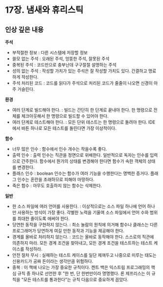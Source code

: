 # 17장. 냄새와 휴리스틱

## 인상 깊은 내용 

**주석**

  * 부적절한 정보
    : 다른 시스템에 저장할 정보
  * 쓸모 없는 주석
    : 오래된 주석, 엉뚱한 주석, 잘못된 주석
  * 중복된 주석
    : 코드만으로 충부난데 구구절절 설명하는 주석
  * 성의 없는 주석
    : 작성할 가치가 있는 주석은 잘 작성할 가치도 있다. 간결하고 명료하게 작성한다.
  * 주석 처리된 코드
    : 코드를 읽다가 주석으로 처리된 코드가 줄줄이 나오면 신경이 아주 거슬린다.
    
**환경**

  * 여러 단계로 빌드해야 한다.
    : 빌드는 간단히 한 단계로 끝내야 한다. 한 명령으로 전체를 체크아웃해서 한 명령으로 빌드할 수 있어야 한다.
  * 여러 단계로 테스트해야 한다.
    : 모든 단위 테스트는 한 명령으로 돌려야 한다. IDE에서 바튼 하나로 모든 테스트를 돌린다면 가장 이상적이다.

**함수**

  * 너무 많은 인수
    : 함수에서 인수 개수는 작을수록 좋다.
  * 출력 인수
    : 출력 인수는 직관을 정면으로 위배한다. 일반적으로 독자는 인수를 입력으로 간주한다. 함수에서 뭔가의 상태를 변경해야 한다면 함수가 속한 객체의 상태를 변경한다.
  * 플래스 인수
    : boolean 인수는 함수가 여러 기능을 수행한다는 명백한 증거다. 플래그 인수는 혼란을 초래하므로 피해야 마땅하다.
  * 죽은 함수
    : 아무도 호출하지 않는 함수는 삭제한다.
 
**일반**

  * 한 소스 파일에 여러 언어를 사용한다.
    : 이상적으로는 소스 파일 하나에 언어 하나만 사용하는 방식이 가장 좋다. 각별한 노력을 기울여 소스 파일에서 언어 수와 범위를 최대한 줄이도록 애써야 한다.
  * 당연한 동작을 구현하지 않는다.
    : 최소 놀람의 원칙에 의거해 함수나 클래스는 다른 프로그래머가 당연하게 여길 만한 동작과 기능을 제공해야 한다.
  * 경계를 올바로 처리하지 않는다.
    : 코드는 올바로 동작해야 한다. 스스로의 직관에 의존하지 마라. 모든 경계 조건을 찾아내고, 모든 경계 조건을 테스트하는 테스트 케이스를 작성하라.
  * 안전 절차 무시
    : 실패하는 테스트 케이스를 일단 제껴두고 나중으로 미루는 태도는 신용카드가 공짜 돈이라는 생각만큼 위험하다.
  * 중복
    : 이 책에 나오는 가장 중요한 규칙이다. 켄트 백은 익스트림 프로그래밍의 핵심 규칙 중 하나로 선언한 후 "한 번, 단 한번만이라 명명했다. 론 제프리스는 이 규칙을 "모든 테스트를 통과한다"는 규칙 다음으로 중요하게 꼽았다.
    
